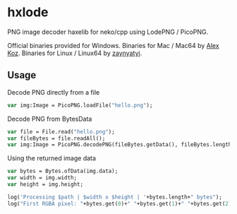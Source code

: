 hxlode
======

PNG image decoder haxelib for neko/cpp using LodePNG / PicoPNG.

Official binaries provided for Windows. Binaries for Mac / Mac64 by [Alex Koz](https://github.com/fzzrr). Binaries for Linux / Linux64 by [zaynyatyi](https://github.com/zaynyatyi).


Usage
-----

Decode PNG directly from a file
```haxe
var img:Image = PicoPNG.loadFile("hello.png");
```

Decode PNG from BytesData
```haxe
var file = File.read("hello.png");
var fileBytes = file.readAll();
var img:Image = PicoPNG.decodePNG(fileBytes.getData(), fileBytes.length);
```

Using the returned image data
```haxe
var bytes = Bytes.ofData(img.data);
var width = img.width;
var height = img.height;

log('Processing $path | $width x $height | '+bytes.length+" bytes");
log("First RGBA pixel: "+bytes.get(0)+" "+bytes.get(1)+" "+bytes.get(2)+" "+bytes.get(3));
```
